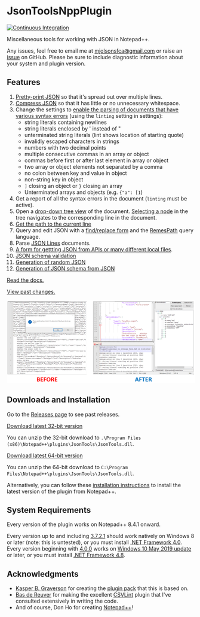 # JsonToolsNppPlugin

[![Continuous Integration](https://github.com/molsonkiko/JsonToolsNppPlugin/actions/workflows/CI_build.yml/badge.svg)](https://github.com/molsonkiko/JsonToolsNppPlugin/actions/workflows/CI_build.yml)

Miscellaneous tools for working with JSON in Notepad++.

Any issues, feel free to email me at mjolsonsfca@gmail.com or raise an [issue](https://github.com/molsonkiko/JsonToolsNppPlugin/issues) on GitHub. Please be sure to include diagnostic information about your system and plugin version.

## Features ##
1. [Pretty-print JSON](/docs/README.md#pretty_print_style) so that it's spread out over multiple lines.
2. [Compress JSON](/docs/README.md#minimal_whitespace_compression) so that it has little or no unnecessary whitespace.
3. Change the settings to [enable the parsing of documents that have various syntax errors](/docs/README.md#parser-settings) (using the `linting` setting in settings):
    * string literals containing newlines
    * string literals enclosed by ' instead of "
    * unterminated string literals (lint shows location of starting quote)
    * invalidly escaped characters in strings
    * numbers with two decimal points
    * multiple consecutive commas in an array or object
    * commas before first or after last element in array or object
    * two array or object elements not separated by a comma
    * no colon between key and value in object
    * non-string key in object
    * `]` closing an object or `}` closing an array
    * Unterminated arrays and objects (e.g. `{"a": [1`)
4. Get a report of all the syntax errors in the document (`linting` must be active).
5. Open a [drop-down tree view](/docs/README.md#the-basics) of the document. [Selecting a node](/docs/README.md#get-info-about-tree-nodes) in the tree navigates to the corresponding line in the document.
6. [Get the path to the current line](/docs/README.md#path-to-current-line)
7. Query and edit JSON with a [find/replace form](/docs/README.md#find-and-replace-form) and the [RemesPath](/docs/RemesPath.md) query language.
8. Parse [JSON Lines](/docs/README.md#json-lines-documents) documents.
9. [A form for gettting JSON from APIs or many different local files](/docs/README.md#get-json-from-files-and-apis).
10. [JSON schema validation](/docs/README.md#validating-json-against-json-schema)
11. [Generation of random JSON](/docs/README.md#generating-random-json-from-a-schema)
12. [Generation of JSON schema from JSON](/docs/README.md#generating-json-schema-from-json)

[Read the docs.](/docs/README.md)

[View past changes.](/CHANGELOG.md)

![JSON file with syntax errors before and after use of JSON tools](/jsontools%20before%20after.PNG)

## Downloads and Installation ##

Go to the [Releases page](https://github.com/molsonkiko/JsonToolsNppPlugin/releases) to see past releases.

[Download latest 32-bit version](https://github.com/molsonkiko/JsonToolsNppPlugin/raw/main/JsonToolsNppPlugin/Release_x86.zip)

You can unzip the 32-bit download to `.\Program Files (x86)\Notepad++\plugins\JsonTools\JsonTools.dll`.

[Download latest 64-bit version](https://github.com/molsonkiko/JsonToolsNppPlugin/raw/main/JsonToolsNppPlugin/Release_x64.zip)

You can unzip the 64-bit download to `C:\Program Files\Notepad++\plugins\JsonTools\JsonTools.dll`.

Alternatively, you can follow these [installation instructions](https://npp-user-manual.org/docs/plugins/) to install the latest version of the plugin from Notepad++.

## System Requirements ##

Every version of the plugin works on Notepad++ 8.4.1 onward.

Every version up to and including [3.7.2.1](https://github.com/molsonkiko/JsonToolsNppPlugin/blob/main/CHANGELOG.md#3721---2022-10-20) should work natively on Windows 8 or later (note: this is untested), or you must install [.NET Framework 4.0](https://dotnet.microsoft.com/en-us/download/dotnet-framework/net40). Every version beginning with [4.0.0](https://github.com/molsonkiko/JsonToolsNppPlugin/blob/main/CHANGELOG.md#400---2022-10-24) works on [Windows 10 May 2019 update](https://blogs.windows.com/windowsexperience/2019/05/21/how-to-get-the-windows-10-may-2019-update/) or later, or you must install [.NET Framework 4.8](https://dotnet.microsoft.com/en-us/download/dotnet-framework/net48).

## Acknowledgments ##

* [Kasper B. Graverson](https://github.com/kbilsted) for creating the [plugin pack](https://github.com/kbilsted/NotepadPlusPlusPluginPack.Net) that this is based on.
* [Bas de Reuver](https://github.com/BdR76) for making the excellent [CSVLint](https://github.com/BdR76/CSVLint) plugin that I've consulted extensively in writing the code.
* And of course, Don Ho for creating [Notepad++](https://notepad-plus-plus.org/)!